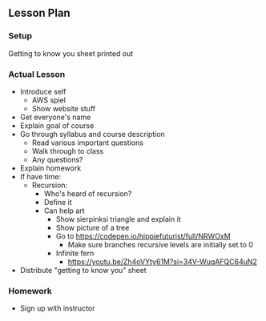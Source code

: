 ## Lesson Plan

### Setup

Getting to know you sheet printed out

### Actual Lesson

- Introduce self
    - AWS spiel
    - Show website stuff
- Get everyone's name
- Explain goal of course
- Go through syllabus and course description
    - Read various important questions
    - Walk through to class
    - Any questions?
- Explain homework
- If have time:
    - Recursion:
        - Who's heard of recursion?
        - Define it
        - Can help art
            - Show sierpinksi triangle and explain it
            - Show picture of a tree
            - Go to https://codepen.io/hippiefuturist/full/NRWOxM
                - Make sure branches recursive levels are initially set to 0
            - Infinite fern
                - https://youtu.be/Zh4oVYty61M?si=34V-WuqAFQC64uN2
- Distribute "getting to know you" sheet

### Homework

- Sign up with instructor
